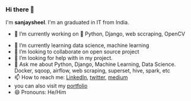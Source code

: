 ### Hi there 👋

I'm **sanjaysheel**. I'm an graduated in IT from India.

- 🔭 I’m currently working on  :snake:  Python, Django, web sccraping, OpenCV
* 🌱 I’m currently learning data science, machine learning
* 👯 I’m looking to collaborate on open source project
* 🤔 I’m looking for help with in my project.
* 💬 Ask me about Python, Django, Machine Learning, Data Science. Docker, sqoop, airflow, web scraping, superset, hive, spark, etc
* 📫 How to reach me: [LinkedIn](https://www.linkedin.com/in/sanjaysheel8/), [twitter](https://twitter.com/sanjaysheel5), [medium](https://sanjaysheel1997.medium.com/)
* you can also visit my [portfolio](https://sanjaysheel.github.io/)
* 😄 Pronouns: He/Him 



